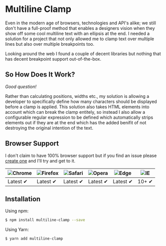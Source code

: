 # Multiline Clamp

Even in the modern age of browsers, technologies and API's alike; we still don't have a full-proof method that enables a designers vision when they show off some cool multiline text with an ellipsis at the end. I needed a solution for a project that not only allowed me to clamp text over multiple lines but also over multiple breakpoints too.

Looking around the web I found a couple of decent libraries but nothing that has decent breakpoint support out-of-the-box.

## So How Does It Work?

_Good question!_

Rather than calculating positions, widths etc., my solution is allowing a developer to specifically define how many characters should be displayed before a clamp is applied. This solution also takes HTML elements into account which can break the clamp entitely, so instead I also allow a configurable regular expression to be defined which automatically strips elements out if they are at the end which has the added benifit of not destroying the original intention of the text.

## Browser Support
I don't claim to have 100% browser support but if you find an issue please [create one](https://github.com/cshawaus/multiline-clamp/issues/new) and I'll try and get to it.

![Chrome](https://raw.github.com/alrra/browser-logos/master/src/chrome/chrome_48x48.png) | ![Firefox](https://raw.github.com/alrra/browser-logos/master/src/firefox/firefox_48x48.png) | ![Safari](https://raw.github.com/alrra/browser-logos/master/src/safari/safari_48x48.png) | ![Opera](https://raw.github.com/alrra/browser-logos/master/src/opera/opera_48x48.png) | ![Edge](https://raw.github.com/alrra/browser-logos/master/src/edge/edge_48x48.png) | ![IE](https://raw.github.com/alrra/browser-logos/master/src/archive/internet-explorer_9-11/internet-explorer_9-11_48x48.png) |
--- | --- | --- | --- | --- | --- |
Latest ✔ | Latest ✔ | Latest ✔ | Latest ✔ | Latest ✔ | 10+ ✔ |

## Installation

Using npm:

```bash
$ npm install multiline-clamp --save
```

Using Yarn:

```bash
$ yarn add multiline-clamp
```
